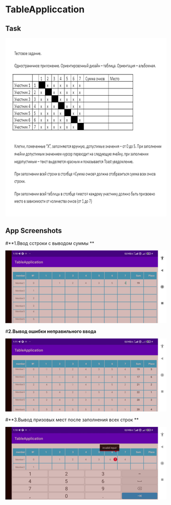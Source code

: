 # TableAppliccation
## Task
<img src="https://github.com/IceFroggit/TableApplication/blob/release_version/screenshots/%D0%A2%D0%B5%D1%81%D1%82%D0%BE%D0%B2%D0%BE%D0%B5_%D1%83%D1%81%D0%BB%D0%BE%D0%B2%D0%B8%D0%B5.png" width="555" height="555">


## App Screenshots
#**1.Ввод cстроки с выводом суммы **
<div align="center">
<img src="https://github.com/IceFroggit/TableApplication/blob/release_version/screenshots/sum.jpg">
</div>

#**2.Вывод ошибки неправильного ввода**
<div align="center">
<img src="https://github.com/IceFroggit/TableApplication/blob/release_version/screenshots/error.jpg">
</div>

#**3.Вывод призовых мест после заполнения всех строк **
<div align="center">
<img src="https://github.com/IceFroggit/TableApplication/blob/release_version/screenshots/place.jpg">
</div>


